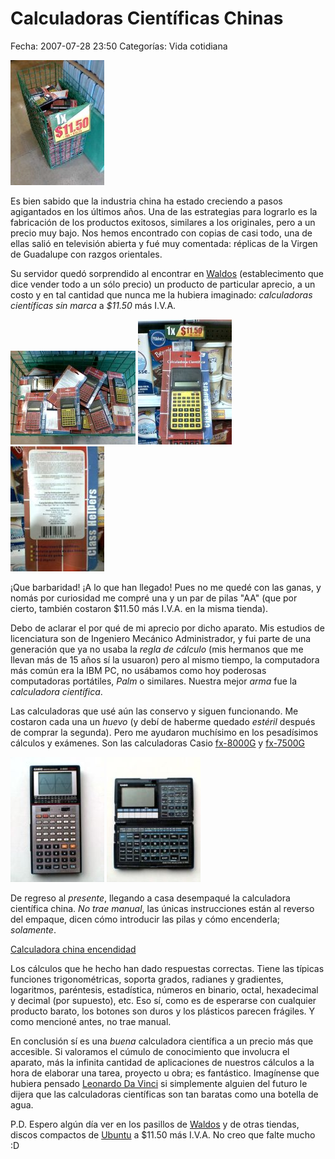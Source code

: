 Calculadoras Científicas Chinas
===============================

Fecha: 2007-07-28 23:50
Categorías: Vida cotidiana

![Monton de calculadoras](calculadoras-cientificas-chinas/monton-1-small.jpg)

Es bien sabido que la industria china ha estado creciendo a pasos agigantados en los últimos años. Una de las estrategias para lograrlo es la fabricación de los productos exitosos, similares a los originales, pero a un precio muy bajo. Nos hemos encontrado con copias de casi todo, una de ellas salió en televisión abierta y fué muy comentada: réplicas de la Virgen de Guadalupe con razgos orientales.

Su servidor quedó sorprendido al encontrar en [Waldos](http://www.waldos.com/) (establecimento que dice vender todo a un sólo precio) un producto de particular aprecio, a un costo y en tal cantidad que nunca me la hubiera imaginado: *calculadoras científicas* _sin marca_ a *$11.50* más I.V.A.

<!-- break -->

![Otro monton de calculadoras](calculadoras-cientificas-chinas/monton-2-small.jpg)
![Calculadora de frente](calculadoras-cientificas-chinas/frente-small.jpg)
![Calculadora reverso](calculadoras-cientificas-chinas/atras-small.jpg)

¡Que barbaridad! ¡A lo que han llegado! Pues no me quedé con las ganas, y nomás por curiosidad me compré una y un par de pilas "AA" (que por cierto, también costaron $11.50 más I.V.A. en la misma tienda).

Debo de aclarar el por qué de mi aprecio por dicho aparato. Mis estudios de licenciatura son de Ingeniero Mecánico Administrador, y fui parte de una generación que ya no usaba la *regla de cálculo* (mis hermanos que me llevan más de 15 años sí la usuaron) pero al mismo tiempo, la computadora más común era la IBM PC, no usábamos como hoy poderosas computadoras portátiles, _Palm_ o similares. Nuestra mejor _arma_ fue la *calculadora científica*.

Las calculadoras que usé aún las conservo y siguen funcionando. Me costaron cada una un _huevo_ (y debí de haberme quedado _estéril_ después de comprar la segunda). Pero me ayudaron muchísimo en los pesadísimos cálculos y exámenes. Son las calculadoras Casio [fx-8000G](http://www.rskey.org/detail.asp?manufacturer=Casio&model=fx-8000G) y [fx-7500G](http://www.rskey.org/detail.asp?manufacturer=Casio&model=fx-7500G)

![Casio fx-8000g](calculadoras-cientificas-chinas/casio-fx-8000g-small.jpg)
![Casio fx-7500g](calculadoras-cientificas-chinas/casio-fx-7500g-small.jpg)

De regreso al _presente_, llegando a casa desempaqué la calculadora científica china. *No trae manual*, las únicas instrucciones están al reverso del empaque, dicen cómo introducir las pilas y cómo encenderla; _solamente_.

[Calculadora china encendidad](calculadoras-cientificas-chinas/encendida-small.jpg)

Los cálculos que he hecho han dado respuestas correctas. Tiene las típicas funciones trigonométricas, soporta grados, radianes y gradientes, logaritmos, paréntesis, estadística, números en binario, octal, hexadecimal y decimal (por supuesto), etc. Eso sí, como es de esperarse con cualquier producto barato, los botones son duros y los plásticos parecen frágiles. Y como mencioné antes, no trae manual.

En conclusión sí es una _buena_ calculadora científica a un precio más que accesible. Si valoramos el cúmulo de conocimiento que involucra el aparato, más la infinita cantidad de aplicaciones de nuestros cálculos a la hora de elaborar una tarea, proyecto u obra; es fantástico. Imagínense que hubiera pensado [Leonardo Da Vinci](http://en.wikipedia.org/wiki/Leonardo_da_vinci) si simplemente alguien del futuro le dijera que las calculadoras científicas son tan baratas como una botella de agua.

P.D. Espero algún día ver en los pasillos de [Waldos](http://www.waldos.com) y de otras tiendas, discos compactos de [Ubuntu](http://www.ubuntu.com) a $11.50 más I.V.A. No creo que falte mucho :D
